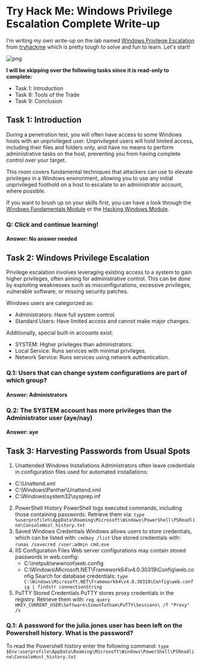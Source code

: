 # Try Hack Me: Windows Privilege Escalation Complete Write-up
I'm writing my own write-up on the lab named [Windows Privilege Escalation](https://tryhackme.com/room/windowsprivesc20) from [tryhackme](https://tryhackme.com) which is pretty tough to solve and fun to learn. Let's start! 

![png](https://cyb3r53c.com/wp-content/uploads/2023/03/PrivilegeEscalation.png)

**I will be skipping over the following tasks since it is read-only to complete:**
- Task 1: Introduction
- Task 8: Tools of the Trade
- Task 9: Conclusion

## Task 1: Introduction
During a penetration test, you will often have access to some Windows hosts with an unprivileged user. Unprivileged users will hold limited access, including their files and folders only, and have no means to perform administrative tasks on the host, preventing you from having complete control over your target.

This room covers fundamental techniques that attackers can use to elevate privileges in a Windows environment, allowing you to use any initial unprivileged foothold on a host to escalate to an administrator account, where possible.

If you want to brush up on your skills first, you can have a look through the [Windows Fundamentals Module](https://tryhackme.com/module/windows-fundamentals) or the [Hacking Windows Module](https://tryhackme.com/module/hacking-windows-1).

### Q: Click and continue learning!
#### Answer: No answer needed

## Task 2: Windows Privilege Escalation
Privilege escalation involves leveraging existing access to a system to gain higher privileges, often aiming for administrative control. This can be done by exploiting weaknesses such as misconfigurations, excessive privileges, vulnerable software, or missing security patches.

Windows users are categorized as:
- Administrators: Have full system control.
- Standard Users: Have limited access and cannot make major changes.

Additionally, special built-in accounts exist:
- SYSTEM: Higher privileges than administrators.
- Local Service: Runs services with minimal privileges.
- Network Service: Runs services using network authentication.

### Q.1: Users that can change system configurations are part of which group?
#### Answer: Administrators
### Q.2: The SYSTEM account has more privileges than the Administrator user (aye/nay)
#### Answer: aye

## Task 3: Harvesting Passwords from Usual Spots
1. Unattended Windows Installations
  Administrators often leave credentials in configuration files used for automated installations:
  - C:\Unattend.xml
  - C:\Windows\Panther\Unattend.xml
  - C:\Windows\system32\sysprep.inf
2. PowerShell History
  PowerShell logs executed commands, including those containing passwords. Retrieve them via:
  ```type %userprofile%\AppData\Roaming\Microsoft\Windows\PowerShell\PSReadline\ConsoleHost_history.txt```
3. Saved Windows Credentials
   Windows allows users to store credentials, which can be listed with: ```cmdkey /list```
   Use stored credentials with: ```runas /savecred /user:admin cmd.exe```
4. IIS Configuration Files
  Web server configurations may contain stored passwords in web.config:
    - C:\inetpub\wwwroot\web.config
    - C:\Windows\Microsoft.NET\Framework64\v4.0.30319\Config\web.config
  Search for database credentials: ```type C:\Windows\Microsoft.NET\Framework64\v4.0.30319\Config\web.config | findstr connectionString```
5. PuTTY Stored Credentials
  PuTTY stores proxy credentials in the registry. Retrieve them with: ```reg query HKEY_CURRENT_USER\Software\SimonTatham\PuTTY\Sessions\ /f "Proxy" /s```
### Q.1: A password for the julia.jones user has been left on the Powershell history. What is the password?

To read the Powershell history enter the following command: ```type $Env:userprofile\AppData\Roaming\Microsoft\Windows\PowerShell\PSReadline\ConsoleHost_history.txt```

